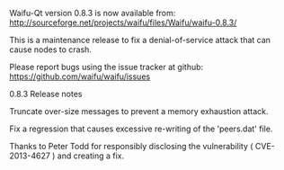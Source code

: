 Waifu-Qt version 0.8.3 is now available from:
  http://sourceforge.net/projects/waifu/files/Waifu/waifu-0.8.3/

This is a maintenance release to fix a denial-of-service attack that
can cause nodes to crash.

Please report bugs using the issue tracker at github:
  https://github.com/waifu/waifu/issues

0.8.3 Release notes

Truncate over-size messages to prevent a memory exhaustion attack.

Fix a regression that causes excessive re-writing of the 'peers.dat' file.


Thanks to Peter Todd for responsibly disclosing the vulnerability
( CVE-2013-4627 ) and creating a fix.
